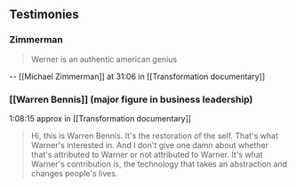 

## Testimonies

### Zimmerman

> Werner is an authentic american genius

-- [[Michael Zimmerman]] at 31:06 in [[Transformation documentary]]

### [[Warren Bennis]] (major figure in business leadership)

1:08:15 approx in [[Transformation documentary]]

> Hi, this is Warren Bennis. It's the restoration of the self. That's what Warner's interested in. And I don't give one damn about whether that's attributed to Warner or not attributed to Warner. It's what Warner's contribution is, the technology that takes an abstraction and changes people's lives.